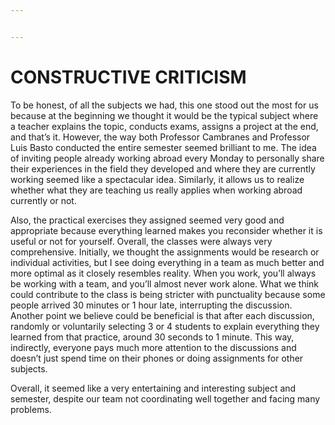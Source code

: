 ```yaml
---


---
```


<h1 id="constructive-criticism">CONSTRUCTIVE CRITICISM</h1>
<p>To be honest, of all the subjects we had, this one stood out the most for us because at the beginning we thought it would be the typical subject where a teacher explains the topic, conducts exams, assigns a project at the end, and that’s it. However, the way both Professor Cambranes and Professor Luis Basto conducted the entire semester seemed brilliant to me. The idea of inviting people already working abroad every Monday to personally share their experiences in the field they developed and where they are currently working seemed like a spectacular idea. Similarly, it allows us to realize whether what they are teaching us really applies when working abroad currently or not.</p>
<p>Also, the practical exercises they assigned seemed very good and appropriate because everything learned makes you reconsider whether it is useful or not for yourself. Overall, the classes were always very comprehensive. Initially, we thought the assignments would be research or individual activities, but I see doing everything in a team as much better and more optimal as it closely resembles reality. When you work, you’ll always be working with a team, and you’ll almost never work alone. What we think could contribute to the class is being stricter with punctuality because some people arrived 30 minutes or 1 hour late, interrupting the discussion. Another point we believe could be beneficial is that after each discussion, randomly or voluntarily selecting 3 or 4 students to explain everything they learned from that practice, around 30 seconds to 1 minute. This way, indirectly, everyone pays much more attention to the discussions and doesn’t just spend time on their phones or doing assignments for other subjects.</p>
<p>Overall, it seemed like a very entertaining and interesting subject and semester, despite our team not coordinating well together and facing many problems.</p>

